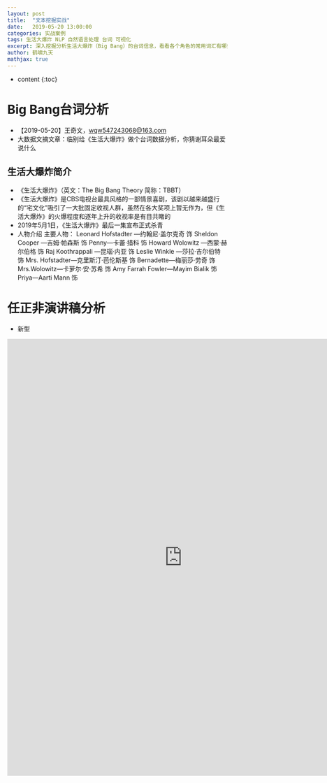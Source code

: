 ```yaml
---
layout: post
title:  "文本挖掘实战"
date:   2019-05-20 13:00:00
categories: 实战案例
tags: 生活大爆炸 NLP 自然语言处理 台词 可视化
excerpt: 深入挖掘分析生活大爆炸（Big Bang）的台词信息，看看各个角色的常用词汇有哪些
author: 鹤啸九天
mathjax: true
---
```


* content
{:toc}


# Big Bang台词分析

- 【2019-05-20】王奇文，wqw547243068@163.com
- 大数据文摘文章：临别给《生活大爆炸》做个台词数据分析，你猜谢耳朵最爱说什么 

## 生活大爆炸简介

- 《生活大爆炸》（英文：The Big Bang Theory 简称：TBBT）
- 《生活大爆炸》是CBS电视台最具风格的一部情景喜剧，该剧以越来越盛行的“宅文化”吸引了一大批固定收视人群，虽然在各大奖项上暂无作为，但《生活大爆炸》的火爆程度和逐年上升的收视率是有目共睹的
- 2019年5月1日，《生活大爆炸》最后一集宣布正式杀青
- 人物介绍
主要人物：
Leonard Hofstadter —约翰尼·盖尔克奇 饰
Sheldon Cooper —吉姆·帕森斯 饰
Penny—卡蕾·措科 饰
Howard Wolowitz —西蒙·赫尔伯格 饰
Raj Koothrappali —昆瑙·内亚 饰
Leslie Winkle —莎拉·吉尔伯特 饰
Mrs. Hofstadter—克里斯汀·芭伦斯基 饰
Bernadette—梅丽莎·劳奇 饰
Mrs.Wolowitz—卡萝尔·安·苏希 饰
Amy Farrah Fowler—Mayim Bialik 饰
Priya—Aarti Mann 饰

# 任正非演讲稿分析

- 新型

<iframe src='https://www.dnablockchain.cn/news.htm' width='800' height='1000' frameborder='0' scrolling='no' allowfullscreen="true"></iframe>
